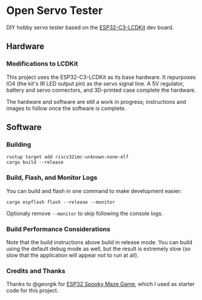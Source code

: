 # Open Servo Tester

DIY hobby servo tester based on the
[ESP32-C3-LCDKit](https://docs.espressif.com/projects/esp-dev-kits/en/latest/esp32c3/esp32-c3-lcdkit/user_guide.html)
dev board.

## Hardware

### Modifications to LCDKit

This project uses the ESP32-C3-LCDKit as its base hardware. It repurposes IO4 (the kit's IR LED output pin) as the servo
signal line. A 5V regulator, battery and servo connectors, and 3D-printed case complete the hardware.

The hardware and software are still a work in progress; instructions and images to follow once the software is complete.

## Software

### Building

```
rustup target add riscv32imc-unknown-none-elf
cargo build --release
```

### Build, Flash, and Monitor Logs

You can build and flash in one command to make development easier:

```
cargo espflash flash --release --monitor
```

Optionaly remove `--monitor` to skip following the console logs.

### Build Performance Considerations

Note that the build instructions above build in release mode. You can build using the default debug mode as well, but
the result is extremely slow (so slow that the application will appear not to run at all).

### Credits and Thanks

Thanks to @georgik for [ESP32 Spooky Maze Game](https://github.com/georgik/esp32-spooky-maze-game), which I used as
starter code for this project.
